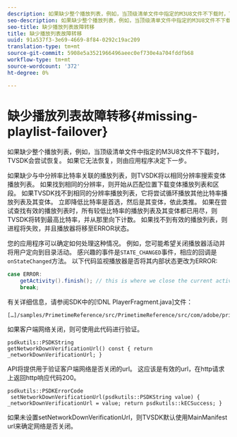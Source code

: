```yaml
---
description: 如果缺少整个播放列表，例如，当顶级清单文件中指定的M3U8文件不下载时，TVSDK会尝试恢复。 如果它无法恢复，则由应用程序决定下一步。
seo-description: 如果缺少整个播放列表，例如，当顶级清单文件中指定的M3U8文件不下载时，TVSDK会尝试恢复。 如果它无法恢复，则由应用程序决定下一步。
seo-title: 缺少播放列表故障转移
title: 缺少播放列表故障转移
uuid: 91a537f3-3e69-4669-8f84-0292c19ac209
translation-type: tm+mt
source-git-commit: 5908e5a3521966496aeec0ef730e4a704fddfb68
workflow-type: tm+mt
source-wordcount: '372'
ht-degree: 0%

---
```



# 缺少播放列表故障转移{#missing-playlist-failover}

如果缺少整个播放列表，例如，当顶级清单文件中指定的M3U8文件不下载时，TVSDK会尝试恢复。 如果它无法恢复，则由应用程序决定下一步。

如果缺少与中分辨率比特率关联的播放列表，则TVSDK将以相同分辨率搜索变体播放列表。 如果找到相同的分辨率，则开始从匹配位置下载变体播放列表和区段。 如果TVSDK找不到相同的分辨率播放列表，它将尝试循环播放其他比特率播放列表及其变体。 立即降低比特率是首选，然后是其变体，依此类推。 如果在尝试查找有效的播放列表时，所有较低比特率的播放列表及其变体都已用尽，则TVSDK将转到最高比特率，并从那里向下计数。 如果找不到有效的播放列表，则进程将失败，并且播放器将移至ERROR状态。

您的应用程序可以确定如何处理这种情况。 例如，您可能希望关闭播放器活动并将用户定向到目录活动。 感兴趣的事件是`STATE_CHANGED`事件，相应的回调是`onStateChanged`方法。 以下代码监视播放器是否将其内部状态更改为ERROR:

```java
case ERROR: 
    getActivity().finish(); // this is where we close the current activity (the Player activity) 
    break;
```

有关详细信息，请参阅SDK中的[!DNL PlayerFragment.java]文件：

```
[…]/samples/PrimetimeReference/src/PrimetimeReference/src/com/adobe/primetime/reference/ui/player/
```

如果客户端网络关闭，则可使用此代码进行验证。

```
psdkutils::PSDKString 
getNetworkDownVerificationUrl() const { return 
_networkDownVerificationUrl; }
```

API将提供用于验证客户端网络是否关闭的url。 这应该是有效的url，在http请求上返回http响应代码200。

```
psdkutils::PSDKErrorCode 
 setNetworkDownVerificationUrl(psdkutils::PSDKString value) {  
_networkDownVerificationUrl = value; return psdkutils::kECSuccess; }
```

如果未设置setNetworkDownVerificationUrl，则TVSDK默认使用MainManifest url来确定网络是否关闭。
